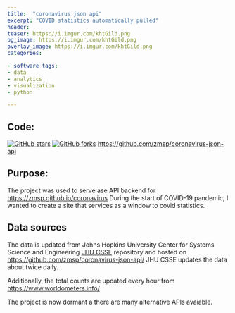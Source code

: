 ```yaml
---
title:  "coronavirus json api"
excerpt: "COVID statistics automatically pulled"
header:
teaser: https://i.imgur.com/khtGild.png
og_image: https://i.imgur.com/khtGild.png
overlay_image: https://i.imgur.com/khtGild.png
categories:

- software tags:
- data
- analytics
- visualization
- python

---
```


## Code:

[![GitHub stars](https://img.shields.io/github/stars/zmsp/coronavirus-json-api?style=for-the-badge)](https://github.com/zmsp/coronavirus-json-api/stargazers) [![GitHub forks](https://img.shields.io/github/forks/zmsp/coronavirus-json-api?style=for-the-badge)](https://github.com/zmsp/coronavirus-json-api)
https://github.com/zmsp/coronavirus-json-api

## Purpose:

The project was used to serve ase API backend for https://zmsp.github.io/coronavirus
During the start of COVID-19 pandemic, I wanted to create a site that services as a window to covid statistics.

## Data sources

The data is updated from Johns Hopkins University Center for Systems Science and
Engineering [JHU CSSE](https://github.com/CSSEGISandData/COVID-19) repository and hosted on
https://github.com/zmsp/coronavirus-json-api/ JHU CSSE updates the data about twice daily.

Additionally, the total counts are updated every hour from https://www.worldometers.info/

The project is now dormant a there are many alternative APIs avaiable. 


